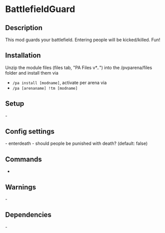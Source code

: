 # BattlefieldGuard
## Description

This mod guards your battlefield. Entering people will be kicked/killed. Fun!

## Installation

Unzip the module files (files tab, "PA Files v*.*.*") into the /pvparena/files folder and install them via

- `/pa install [modname]`, activate per arena via
- `/pa [arenaname] !tm [modname]`
## Setup

\-

## Config settings

\- enterdeath \- should people be punished with death? (default: false) 

## Commands

-
## Warnings

\-

## Dependencies

\-

